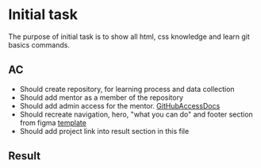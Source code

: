 # Initial task 

The purpose of initial task is to show all html, css knowledge and learn git basics commands. 

## AC 

- Should create repository, for learning process and data collection
- Should add mentor as a member of the repository
- Should add admin access for the mentor. [GitHubAccessDocs]
- Should recreate navigation, hero, "what you can do" and footer section from figma [template]
- Should add project link into result section in this file

## Result

[template]: <https://www.figma.com/community/file/1033884363291199985>
[GitHubAccessDocs]: <https://docs.github.com/en/repositories/managing-your-repositorys-settings-and-features/managing-repository-settings/managing-teams-and-people-with-access-to-your-repository>